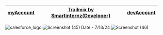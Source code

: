 | [myAccount](https://www.salesforce.com/trailblazer/akashdipmahapatra) | [Trailmix by Smartinternz(Developer)](https://trailhead.salesforce.com/search/learning?keywords=smartinternz) | [devAccount](https://aoteduin2-dev-ed.develop.lightning.force.com/lightning/setup/SetupOneHome/home) |
|---|---|---|

![salesforce_logo](https://github.com/user-attachments/assets/7c6ca954-044e-4700-95b9-aeab0a00274e)
![Screenshot (45)](https://github.com/user-attachments/assets/56212168-9faf-42df-a094-f88af462b927)
Date - 7/13/24
![Screenshot (46)](https://github.com/user-attachments/assets/c1eb70d3-00cf-4192-ab79-144c5f7f90c2)
